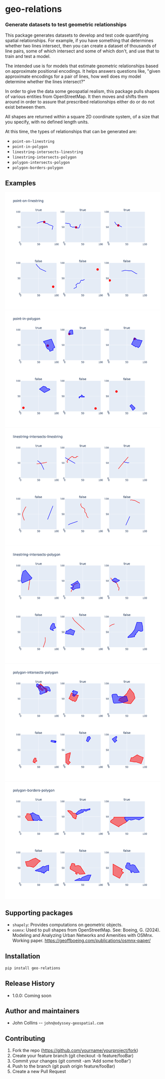 
# geo-relations

### Generate datasets to test geometric relationships
	
This package generates datasets to develop and test code 
quantifying spatial relationships. 
For example, if you have something that determines whether two lines intersect,
then you can create a dataset of thousands of line pairs, some of which intersect and
some of which don't, and use that to train and test a model. 

The intended use is for models that estimate
geometric relationships based on approximate positional encodings. 
It helps answers questions like, 
"given approximate encodings for a pair of lines,
how well does my model determine whether the lines intersect?"

In order to give the data some geospatial realism, this package pulls shapes of 
various entities from OpenStreetMap. It then moves and shifts them
around in order to assure that prescribed relationships either
do or do not exist between them.

All shapes are returned within a square 2D coordinate system,
of a size that you specify, with no defined length units. 

At this time, the types of relationships that can be generated are:
- `point-on-linestring`
- `point-in-polygon`
- `linestring-intersects-linestring`
- `linestring-intersects-polygon`
- `polygon-intersects-polygon`
- `polygon-borders-polygon`


## Examples

![point-on-linestring](images/point-on-linestring.png)
![point-in-polygon](images/point-in-polygon.png)
![linestring-intersects-linestring](images/linestring-intersects-linestring.png)
![linestring-intersects-polygon](images/linestring-intersects-polygon.png)
![polygon-intersects-polygon](images/polygon-intersects-polygon.png)
![polygon-borders-polygon](images/polygon-borders-polygon.png)


## Supporting packages

* `shapely`: Provides computations on geometric objects.
* `osmnx`: Used to pull shapes from OpenStreetMap. See: Boeing, G. (2024). Modeling and Analyzing Urban Networks and Amenities with OSMnx. Working paper. https://geoffboeing.com/publications/osmnx-paper/

## Installation

```python
pip install geo-relations
```

## Release History

* 1.0.0: Coming soon

## Author and maintainers

* John Collins -- `john@odyssey-geospatial.com`

## Contributing

1. Fork the repo (https://github.com/yourname/yourproject/fork)
2. Create your feature branch (git checkout -b feature/fooBar)
3. Commit your changes (git commit -am 'Add some fooBar')
4. Push to the branch (git push origin feature/fooBar)
5. Create a new Pull Request
